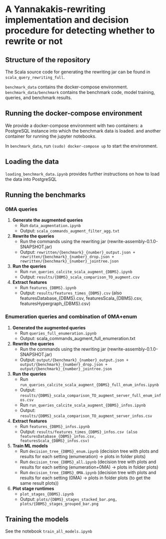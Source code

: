 # A Yannakakis-rewriting implementation and decision procedure for detecting whether to rewrite or not

## Structure of the repository

The Scala source code for generating the rewriting jar can be found in `scala_query_rewriting_full`.

`benchmark_data` contains the  docker-compose environment. `benchmark_data/benchmark` contains the benchmark code, model training, queries, and benchmark results.

## Running the docker-compose environment

We provide a docker-compose environment with two containers: a PostgreSQL instance into which the benchmark data is loaded. and another container for running the jupyter notebooks.

In `benchmark_data`, run `(sudo) docker-compose up` to start the environment.

## Loading the data

`loading_benchmark_data.ipynb` provides further instructions on how to load the data into PostgreSQL

## Running the benchmarks

### 0MA queries
1. **Generate the augmented queries** 
   * Run `data_augmentation.ipynb`
   * Output: `scala_commands_augment_filter_agg.txt`
2. **Rewrite the queries**
   * Run the commands using the rewriting jar (rewrite-assembly-0.1.0-SNAPSHOT.jar)
   * Output: `rewritten/{benchmark}_{number}_output.json + rewritten/{benchmark}_{number}_drop.json + rewritten/{benchmark}_{number}_jointree.json`
3. **Run the queries**
   * Run `run_queries_calcite_scala_augment_{DBMS}.ipynb`
   * Output: `results/{DBMS}_scala_comparison_TO_augment.csv`
4. **Extract features**
   * Run `features_{DBMS}.ipynb`
   * Output: `results/features_times_{DBMS}.csv` (also featuresDatabase_{DBMS}.csv, featuresScala_{DBMS}.csv, featuresHypergraph_{DBMS}.csv)

### Enumeration queries and combination of 0MA+enum
1. **Generated the augmented queries**
   * Run `queries_full_enumeration.ipynb`
   * Output: scala_commands_augment_full_enumeration.txt
2. **Rewrite the queries**
   * Run the commands using the rewriting jar (rewrite-assembly-0.1.0-SNAPSHOT.jar)
   * Output: `output/{benchmark}_{number}_output.json + output/{benchmark}_{number}_drop.json + output/{benchmark}_{number}_jointree.json`
3. **Run the queries**
   * Run `run_queries_calcite_scala_augment_{DBMS}_full_enum_infos.ipynb`
   * Output: `results/{DBMS}_scala_comparison_TO_augment_server_full_enum_infos.csv`
   * Run `run_queries_calcite_scala_augment_{DBMS}_infos.ipynb`
   * Output: `results/{DBMS}_scala_comparison_TO_augment_server_infos.csv`
4. **Extract features**
   * Run `features_{DBMS}_infos.ipynb`
   * Output: `results/features_times_{DBMS}_infos.csv (also featuresDatabase_{DBMS}_infos.csv, featuresScala_{DBMS}_infos.csv)`
5. **Train ML models**
   * Run `decision_tree_{DBMS}_enum.ipynb` (decision tree with plots and results for each setting (enumeration) -> plots in folder plots)
   * Run `decision_tree_{DBMS}_all.ipynb` (decision tree with plots and results for each setting (enumeration+0MA) -> plots in folder plots)
   * Run `decision_tree_{DBMS}_0MA.ipynb` (decision tree with plots and results for each setting (0MA) -> plots in folder plots (to get the same result plots))
6. **Plot stage runtimes**
   * `plot_stages_{DBMS}.ipynb`
   * Output: `plots/{DBMS}_stages_stacked_bar.png, plots/{DBMS}_stages_grouped_bar.png`

## Training the models

See the notebook `train_all_models.ipynb`
